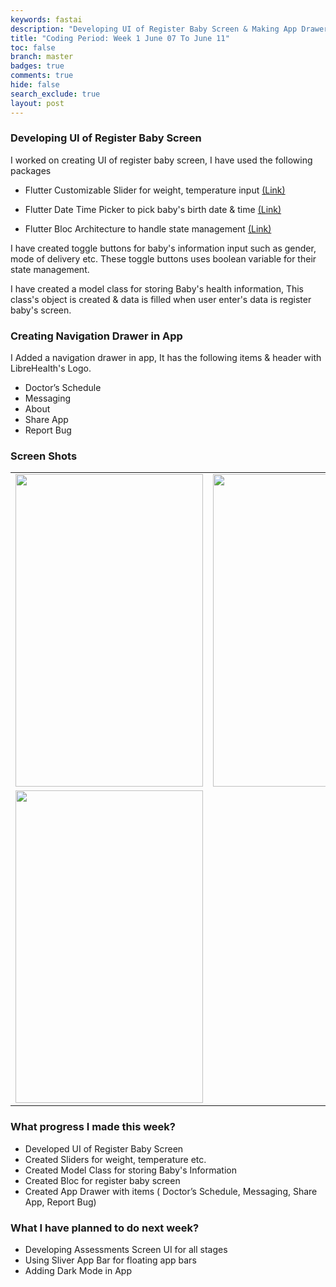 ```yaml
---
keywords: fastai
description: "Developing UI of Register Baby Screen & Making App Drawer"
title: "Coding Period: Week 1 June 07 To June 11"
toc: false
branch: master
badges: true
comments: true
hide: false
search_exclude: true
layout: post
---
```


### Developing UI of Register Baby Screen

I worked on creating UI of register baby screen, I have used the following packages

- Flutter Customizable Slider for weight, temperature input [(Link)](https://pub.dev/packages/syncfusion_flutter_sliders)

- Flutter Date Time Picker to pick baby's birth date & time [(Link)](https://pub.dev/packages/flutter_datetime_picker)

- Flutter Bloc Architecture to handle state management [(Link)](https://pub.dev/packages/flutter_bloc)

I have created toggle buttons for baby's information input such as gender, mode of delivery etc. These toggle buttons uses boolean variable for their state management. 

I have created a model class for storing Baby's health information, This class's object is created & data is filled when user enter's data is register baby's screen.


### Creating Navigation Drawer in App

I Added a navigation drawer in app, It has the following items & header with LibreHealth's Logo.
- Doctor’s Schedule
- Messaging
- About
- Share App
- Report Bug

### Screen Shots


|  |  | 
| ------ | ------ |
|<img src="https://raw.githubusercontent.com/Darshpreet2000/My-Blog/master/images/week1c.png" height="500" width="300"> |  <img src="https://raw.githubusercontent.com/Darshpreet2000/My-Blog/master/images/week1a.png" height="500" width="300"> |
| <img src="https://raw.githubusercontent.com/Darshpreet2000/My-Blog/master/images/week1b.png" height="500" width="300"> |  |

### What progress I made this week?

- Developed UI of Register Baby Screen
- Created Sliders for weight, temperature etc.
- Created Model Class for storing Baby's Information
- Created Bloc for register baby screen
- Created App Drawer with items ( Doctor’s Schedule, Messaging, Share App, Report Bug)


### What I have planned to do next week?

- Developing Assessments Screen UI for all stages 
- Using Sliver App Bar for floating app bars
- Adding Dark Mode in App
